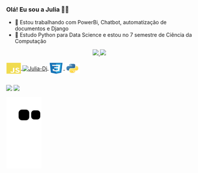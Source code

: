 ### Olá! Eu sou a Julia 🐱‍👤

- 🔭 Estou trabalhando com PowerBi, Chatbot, automatização de documentos e Django
- 🌱 Estudo Python para Data Science e estou no 7 semestre de Ciência da Computação


<div align="center">
  <a href="https://github.com/Julia0101">
  <img height="180em" src="https://github-readme-stats.vercel.app/api?username=Julia0101&show_icons=true&theme=dark&include_all_commits=true&count_private=true"/>
  <img height="180em" src="https://github-readme-stats.vercel.app/api/top-langs/?username=Julia0101&layout=compact&langs_count=7&theme=dark"/>
</div>
<div style="display: inline_block"><br>
  <img align="center" alt="Rafa-Js" height="30" width="40" src="https://raw.githubusercontent.com/devicons/devicon/master/icons/javascript/javascript-plain.svg">
   <img align="center" alt="Julia-Dj" height="30" width="40" class="devicon-django-plain"
   src="https://cdn.jsdelivr.net/gh/devicons/devicon/icons/django/django-plain.svg"
  <img align="center" alt="Rafa-HTML" height="30" width="40" src="https://raw.githubusercontent.com/devicons/devicon/master/icons/html5/html5-original.svg">
  <img align="center" alt="Rafa-CSS" height="30" width="40" src="https://raw.githubusercontent.com/devicons/devicon/master/icons/css3/css3-original.svg">
  <img align="center" alt="Rafa-Python" height="30" width="40" src="https://raw.githubusercontent.com/devicons/devicon/master/icons/python/python-original.svg">
</div>
  
  ##

<div>
  <a href="[https://www.linkedin.com/in/julia-santos-b060531b2]" target="_blank"><img src="https://img.shields.io/badge/-LinkedIn-%230077B5?style=for-the-badge&logo=linkedin&logoColor=white" target="_blank"></a>
   <a href = "mailto:julia.santos.ti01@gmail.com"><img src="https://img.shields.io/badge/-Gmail-%23333?style=for-the-badge&logo=gmail&logoColor=white" target="_blank"></a>
  
  ![Snake animation](https://github.com/rafaballerini/rafaballerini/blob/output/github-contribution-grid-snake.svg) 

</div>
